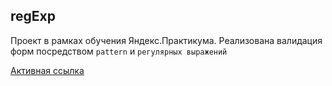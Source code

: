 regExp
---
Проект в рамках обучения Яндекс.Практикума.
Реализована валидация форм  посредством `pattern` и `регулярных выражений`

[Активная ссылка](https://zavizhenetc.github.io/regExp/)
 

